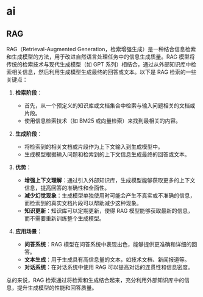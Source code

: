 # ai

## RAG
RAG（Retrieval-Augmented Generation，检索增强生成）是一种结合信息检索和生成模型的方法，用于改进自然语言处理任务中的信息生成质量。RAG 模型将传统的检索技术与现代生成模型（如 GPT 系列）相结合，通过从外部知识库中检索相关信息，然后利用生成模型生成最终的回答或文本。以下是 RAG 检索的一些关键点：

1. **检索阶段**：
   - 首先，从一个预定义的知识库或文档集合中检索与输入问题相关的文档或片段。
   - 使用信息检索技术（如 BM25 或向量检索）来找到最相关的内容。

2. **生成阶段**：
   - 将检索到的相关文档或片段作为上下文输入到生成模型中。
   - 生成模型根据输入问题和检索到的上下文信息生成最终的回答或文本。

3. **优势**：
   - **增强上下文理解**：通过引入外部知识库，生成模型能够获取更多的上下文信息，提高回答的准确性和全面性。
   - **减少幻觉现象**：生成模型单独使用时可能会产生不真实或不准确的信息，而检索到的真实文档片段可以帮助减少这种现象。
   - **知识更新**：知识库可以定期更新，使得 RAG 模型能够获取最新的信息，而不需要重新训练整个生成模型。

4. **应用场景**：
   - **问答系统**：RAG 模型在问答系统中表现出色，能够提供更准确和详细的回答。
   - **文本生成**：用于生成具有高信息量的文本，如技术文档、新闻报道等。
   - **对话系统**：在对话系统中使用 RAG 可以提高对话的连贯性和信息密度。

总的来说，RAG 检索通过将检索和生成结合起来，充分利用外部知识库中的信息，提升生成模型的性能和回答质量。